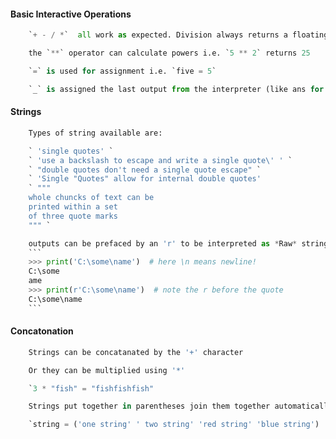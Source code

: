 
#### Basic Interactive Operations

```python
	`+ - / *`  all work as expected. Division always returns a floating point number.

	the `**` operator can calculate powers i.e. `5 ** 2` returns 25

	`=` is used for assignment i.e. `five = 5`

	`_` is assigned the last output from the interpreter (like ans for calculators)
```

#### Strings

```python
	Types of string available are:

	` 'single quotes' `
	` 'use a backslash to escape and write a single quote\' ' `
	` "double quotes don't need a single quote escape" `
	` 'Single "Quotes" allow for internal double quotes'
	` """
	whole chuncks of text can be 
	printed within a set
	of three quote marks
	""" `

	outputs can be prefaced by an 'r' to be interpreted as *Raw* strings
	```
	>>> print('C:\some\name')  # here \n means newline!
	C:\some
	ame
	>>> print(r'C:\some\name')  # note the r before the quote
	C:\some\name
	```
```

#### Concatonation

```python
	Strings can be concatanated by the '+' character

	Or they can be multiplied using '*'

	`3 * "fish" = "fishfishfish"

	Strings put together in parentheses join them together automatically

	`string = ('one string' ' two string' 'red string' 'blue string')
```
